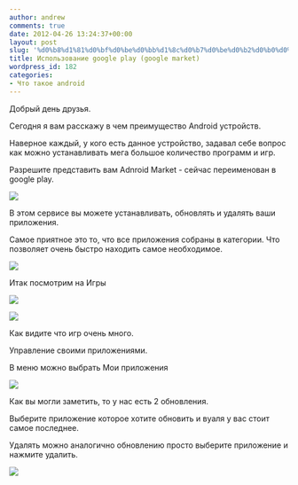 ```yaml
---
author: andrew
comments: true
date: 2012-04-26 13:24:37+00:00
layout: post
slug: '%d0%b8%d1%81%d0%bf%d0%be%d0%bb%d1%8c%d0%b7%d0%be%d0%b2%d0%b0%d0%bd%d0%b8%d0%b5-google-play-google-market'
title: Использование google play (google market)
wordpress_id: 182
categories:
- Что такое android
---
```


Добрый день друзья.





Сегодня я вам расскажу в чем преимущество Android устройств.





Наверное каждый, у кого есть данное устройство, задавал себе вопрос как можно устанавливать мега большое количество программ и игр.





Разрешите представить вам Adnroid Market - сейчас переименован в google play.





![](http://android-helper.com.ua/images/uploads/2012/04/device-2012-04-26-084411-200x300.png)


<!-- more -->

В этом сервисе вы можете устанавливать, обновлять и удалять ваши приложения.





Самое приятное это то, что все приложения собраны в категории. Что позволяет очень быстро находить самое необходимое.





![](http://android-helper.com.ua/images/uploads/2012/04/device-2012-04-26-084431-200x300.png)




Итак посмотрим на Игры





![](http://android-helper.com.ua/images/uploads/2012/04/device-2012-04-26-084451-200x300.png)

![](http://android-helper.com.ua/images/uploads/2012/04/device-2012-04-26-084444-200x300.png)




Как видите что игр очень много.





Управление своими приложениями.





В меню можно выбрать Мои приложения





![](http://android-helper.com.ua/images/uploads/2012/04/device-2012-04-26-084539-200x300.png)




Как вы могли заметить, то у нас есть 2 обновления. 





Выберите приложение которое хотите обновить и вуаля у вас стоит самое последнее.





Удалять можно аналогично обновлению просто выберите приложение и нажмите удалить.





![](http://android-helper.com.ua/images/uploads/2012/04/device-2012-04-26-085323-200x300.png)



